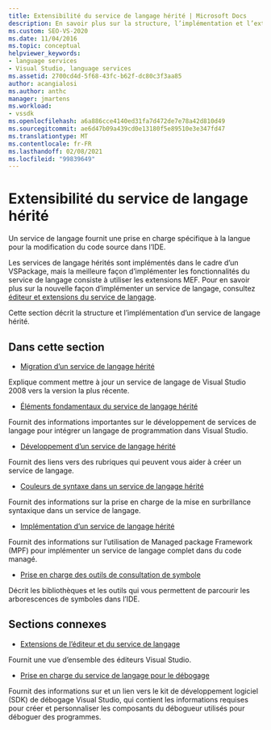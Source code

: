 ```yaml
---
title: Extensibilité du service de langage hérité | Microsoft Docs
description: En savoir plus sur la structure, l’implémentation et l’extensibilité des services de langage hérités dans Visual Studio.
ms.custom: SEO-VS-2020
ms.date: 11/04/2016
ms.topic: conceptual
helpviewer_keywords:
- language services
- Visual Studio, language services
ms.assetid: 2700cd4d-5f68-43fc-b62f-dc80c3f3aa85
author: acangialosi
ms.author: anthc
manager: jmartens
ms.workload:
- vssdk
ms.openlocfilehash: a6a886cce4140ed31fa7d472de7e78a42d810d49
ms.sourcegitcommit: ae6d47b09a439cd0e13180f5e89510e3e347fd47
ms.translationtype: MT
ms.contentlocale: fr-FR
ms.lasthandoff: 02/08/2021
ms.locfileid: "99839649"
---
```

# <a name="legacy-language-service-extensibility"></a>Extensibilité du service de langage hérité
Un service de langage fournit une prise en charge spécifique à la langue pour la modification du code source dans l’IDE.

 Les services de langage hérités sont implémentés dans le cadre d’un VSPackage, mais la meilleure façon d’implémenter les fonctionnalités du service de langage consiste à utiliser les extensions MEF. Pour en savoir plus sur la nouvelle façon d’implémenter un service de langage, consultez [éditeur et extensions du service de langage](../../extensibility/editor-and-language-service-extensions.md).

 Cette section décrit la structure et l’implémentation d’un service de langage hérité.

## <a name="in-this-section"></a>Dans cette section
- [Migration d’un service de langage hérité](../../extensibility/internals/migrating-a-legacy-language-service.md)

 Explique comment mettre à jour un service de langage de Visual Studio 2008 vers la version la plus récente.

- [Éléments fondamentaux du service de langage hérité](../../extensibility/internals/legacy-language-service-essentials.md)

 Fournit des informations importantes sur le développement de services de langage pour intégrer un langage de programmation dans Visual Studio.

- [Développement d’un service de langage hérité](../../extensibility/internals/developing-a-legacy-language-service.md)

 Fournit des liens vers des rubriques qui peuvent vous aider à créer un service de langage.

- [Couleurs de syntaxe dans un service de langage hérité](../../extensibility/internals/syntax-coloring-in-a-legacy-language-service.md)

 Fournit des informations sur la prise en charge de la mise en surbrillance syntaxique dans un service de langage.

- [Implémentation d’un service de langage hérité](../../extensibility/internals/implementing-a-legacy-language-service1.md)

 Fournit des informations sur l’utilisation de Managed package Framework (MPF) pour implémenter un service de langage complet dans du code managé.

- [Prise en charge des outils de consultation de symbole](../../extensibility/internals/supporting-symbol-browsing-tools.md)

 Décrit les bibliothèques et les outils qui vous permettent de parcourir les arborescences de symboles dans l’IDE.

## <a name="related-sections"></a>Sections connexes
- [Extensions de l’éditeur et du service de langage](../../extensibility/editor-and-language-service-extensions.md)

 Fournit une vue d’ensemble des éditeurs Visual Studio.

- [Prise en charge du service de langage pour le débogage](../../extensibility/internals/language-service-support-for-debugging.md)

 Fournit des informations sur et un lien vers le kit de développement logiciel (SDK) de débogage Visual Studio, qui contient les informations requises pour créer et personnaliser les composants du débogueur utilisés pour déboguer des programmes.
